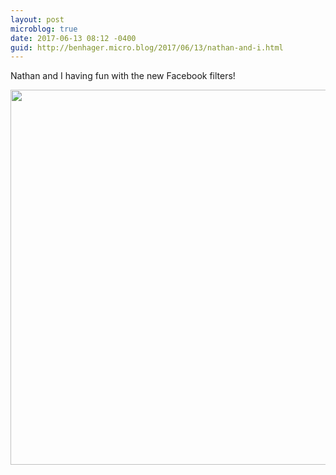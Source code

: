 ```yaml
---
layout: post
microblog: true
date: 2017-06-13 08:12 -0400
guid: http://benhager.micro.blog/2017/06/13/nathan-and-i.html
---
```

Nathan and I having fun with the new Facebook filters!

<img src="http://benhager.micro.blog/uploads/2017/9573eae3be.jpg" width="600" height="600" style="height: auto" />
